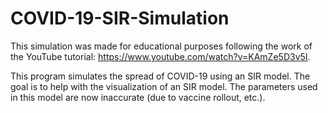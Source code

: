 # COVID-19-SIR-Simulation
This simulation was made for educational purposes following the work of the YouTube tutorial: https://www.youtube.com/watch?v=KAmZe5D3v5I.

This program simulates the spread of COVID-19 using an SIR model. The goal is to help with the visualization of an SIR model.
The parameters used in this model are now inaccurate (due to vaccine rollout, etc.).
